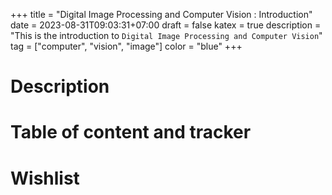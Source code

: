 +++
title = "Digital Image Processing and Computer Vision : Introduction"
date = 2023-08-31T09:03:31+07:00
draft = false
katex = true
description = "This is the introduction to `Digital Image Processing and Computer Vision`"
tag = ["computer", "vision", "image"]
color = "blue"
+++

# Description

# Table of content and tracker

# Wishlist

